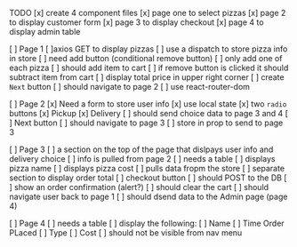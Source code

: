 TODO
[x] create 4 component files
    [x] page one to select pizzas
    [x] page 2 to display customer form
    [x] page 3 to display checkout
    [x] page 4 to display admin table

[ ] Page 1
    [ ]axios GET to display pizzas
        [ ] use a dispatch to store pizza info in store
    [ ] need add button (conditional remove button)
        [ ] only add one of each pizza
        [ ] should add item to cart
        [ ] if remove button is clicked it should subtract item from cart
    [ ] display total price in upper right corner
    [ ] create `Next` button
        [ ] should navigate to page 2
        [ ] use react-router-dom

[ ] Page 2
    [x] Need a form to store user info
        [x] use local state
    [x] two `radio` buttons
        [x] Pickup
        [x] Delivery
        [ ] should send choice data to page 3 and 4
    [ ] Next button
        [ ] should navigate to page 3
        [ ] store in prop to send to page 3

[ ] Page 3
    [ ] a section on the top of the page that 
        dislpays user info and delivery choice
        [ ] info is pulled from page 2
    [ ] needs a table
        [ ] displays pizza name
        [ ] displays pizza cost
        [ ] pulls data fropm the store
    [ ] separate section to display order total
    [ ] checkout button
        [ ] should POST to the DB
        [ ] show an order confirmation (alert?)
        [ ] should clear the cart
        [ ] should navigate user back to page 1
        [ ] should dsend data to the Admin page (page 4)

[ ] Page 4
    [ ] needs a table
        [ ] display the following:
            [ ] Name
            [ ] Time Order PLaced
            [ ] Type
            [ ] Cost
    [ ] should not be visible from nav menu


